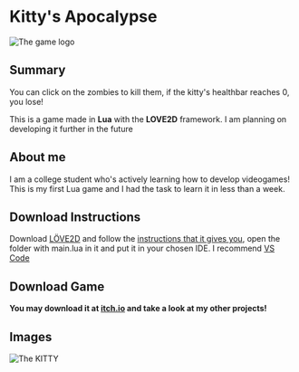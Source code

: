 # Kitty's Apocalypse

![](https://img.itch.zone/aW1nLzE4MDMzODA4LnBuZw==/original/Wma8%2F3.png "The game logo")

## Summary

You can click on the zombies to kill them, if the kitty's healthbar reaches 0, you lose!

This is a game made in **Lua** with the **LOVE2D** framework. I am planning on developing it further in the future

## About me

I am a college student who's actively learning how to develop videogames! This is my first Lua game and I had the task to learn it in less than a week.

## Download Instructions
Download [LÖVE2D](https://love2d.org/) and follow the [instructions that it gives you](https://love2d.org/wiki/Main_Page), open the folder with main.lua in it and put it in your chosen IDE. I recommend [VS Code](https://code.visualstudio.com/download)
 

## Download Game

**You may download it at [itch.io](https://gensofi24.itch.io/kittys-apocalypse) and take a look at my other projects!**

## Images

![](https://img.itch.zone/aW1hZ2UvMzAxNTM1NS8xODAzMzY5Ny5wbmc=/original/9MGs2l.png "The KITTY")
